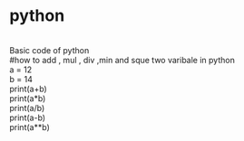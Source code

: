 # python
</br>
Basic code of python
</br>
#how to add , mul , div ,min and sque two varibale in python
</br>
a = 12 
</br>
b = 14
</br>
print(a+b)
</br>
print(a*b)
</br>
print(a/b)
</br>
print(a-b)
</br>
print(a**b)
